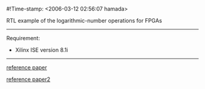 #!Time-stamp: <2006-03-12 02:56:07 hamada>

RTL example of the logarithmic-number operations for FPGAs

---
Requirement:
 - Xilinx ISE version 8.1i

---
[reference paper](https://arxiv.org/abs/astro-ph/9906419)

[reference paper2](https://arxiv.org/abs/astro-ph/0703182)
